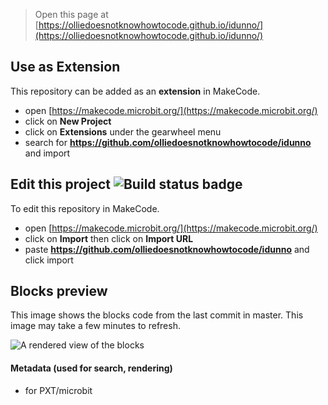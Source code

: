 
> Open this page at [https://olliedoesnotknowhowtocode.github.io/idunno/](https://olliedoesnotknowhowtocode.github.io/idunno/)

## Use as Extension

This repository can be added as an **extension** in MakeCode.

* open [https://makecode.microbit.org/](https://makecode.microbit.org/)
* click on **New Project**
* click on **Extensions** under the gearwheel menu
* search for **https://github.com/olliedoesnotknowhowtocode/idunno** and import

## Edit this project ![Build status badge](https://github.com/olliedoesnotknowhowtocode/idunno/workflows/MakeCode/badge.svg)

To edit this repository in MakeCode.

* open [https://makecode.microbit.org/](https://makecode.microbit.org/)
* click on **Import** then click on **Import URL**
* paste **https://github.com/olliedoesnotknowhowtocode/idunno** and click import

## Blocks preview

This image shows the blocks code from the last commit in master.
This image may take a few minutes to refresh.

![A rendered view of the blocks](https://github.com/olliedoesnotknowhowtocode/idunno/raw/master/.github/makecode/blocks.png)

#### Metadata (used for search, rendering)

* for PXT/microbit
<script src="https://makecode.com/gh-pages-embed.js"></script><script>makeCodeRender("{{ site.makecode.home_url }}", "{{ site.github.owner_name }}/{{ site.github.repository_name }}");</script>
